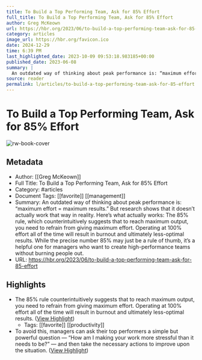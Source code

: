 ```yaml
---
title: To Build a Top Performing Team, Ask for 85% Effort
full_title: To Build a Top Performing Team, Ask for 85% Effort
author: Greg McKeown
url: https://hbr.org/2023/06/to-build-a-top-performing-team-ask-for-85-effort
category: articles
image_url: https://hbr.org/favicon.ico
date: 2024-12-29
time: 6:39 PM
last_highlighted_date: 2023-10-09 09:53:18.983185+00:00
published_date: 2023-06-08
summary: |
  An outdated way of thinking about peak performance is: “maximum effort = maximum results.” But research shows that it doesn’t actually work that way in reality. Here’s what actually works: The 85% rule, which counterintuitively suggests that to reach maximum output, you need to refrain from giving maximum effort. Operating at 100% effort all of the time will result in burnout and ultimately less-optimal results. While the precise number 85% may just be a rule of thumb, it’s a helpful one for managers who want to create high-performance teams without burning people out.
source: reader
permalink: l/articles/to-build-a-top-performing-team-ask-for-85-effort
---
```

# To Build a Top Performing Team, Ask for 85% Effort

![rw-book-cover](https://hbr.org/favicon.ico)

## Metadata
- Author: [[Greg McKeown]]
- Full Title: To Build a Top Performing Team, Ask for 85% Effort
- Category: #articles
- Document Tags: [[favorite]] [[management]] 
- Summary: An outdated way of thinking about peak performance is: “maximum effort = maximum results.” But research shows that it doesn’t actually work that way in reality. Here’s what actually works: The 85% rule, which counterintuitively suggests that to reach maximum output, you need to refrain from giving maximum effort. Operating at 100% effort all of the time will result in burnout and ultimately less-optimal results. While the precise number 85% may just be a rule of thumb, it’s a helpful one for managers who want to create high-performance teams without burning people out.
- URL: https://hbr.org/2023/06/to-build-a-top-performing-team-ask-for-85-effort

## Highlights
- The 85% rule counterintuitively suggests that to reach maximum output, you need to refrain from giving maximum effort. Operating at 100% effort all of the time will result in burnout and ultimately less-optimal results. ([View Highlight](https://read.readwise.io/read/01hc9xjfgvdwrzaqwce6srkxmy))
    - Tags: [[favorite]] [[productivity]] 
- To avoid this, managers can ask their top performers a simple but powerful question — “How am I making your work more stressful than it needs to be?” — and then take the necessary actions to improve upon the situation. ([View Highlight](https://read.readwise.io/read/01hc9xnxbp22sn6a4fmekgeys7))


